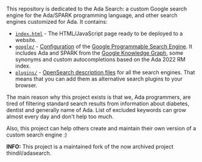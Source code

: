 This repository is dedicated to the Ada Search: a custom Google search
engine for the Ada/SPARK programming language, and other search
engines customized for Ada. It contains:

* [`index.html`](index.html) - The HTML/JavaScript page ready to be
  deployed to a website.
* [`google/`](google/) -
  [Configuration](https://developers.google.com/custom-search/docs/basics)
  of the [Google Programmable Search
  Engine](https://programmablesearchengine.google.com/about/).  It
  includes Ada and SPARK from the [Google Knowledge
  Graph](https://en.wikipedia.org/wiki/Knowledge_Graph), some synonyms
  and custom autocompletions based on the Ada 2022 RM index.
* [`plugins/`](plugins/) - [OpenSearch description
  files](https://developer.mozilla.org/en-US/docs/Web/OpenSearch) for
  all the search engines. That means that you can add them as
  alternative search plugins to your browser.

The main reason why this project exists is that we, Ada programmers,
are tired of filtering standard search results from information about
diabetes, dentist and generally name of Ada. List of excluded keywords
can grow almost every day and don't help too much.

Also, this project can help others create and maintain their own
version of a custom search engine :)

**INFO:** This project is a maintained fork of the now archived
project thindil/adasearch.
